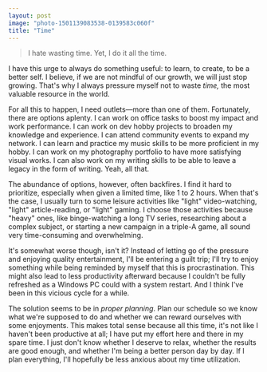 ```yaml
---
layout: post
image: "photo-1501139083538-0139583c060f"
title: "Time"
---
```


> I hate wasting time. Yet, I do it all the time.

I have this urge to always do something useful: to learn, to create, to be a better self. I believe, if we are not mindful of our growth, we will just stop growing. That's why I always pressure myself not to waste *time,* the most valuable resource in the world.

For all this to happen, I need outlets—more than one of them. Fortunately, there are options aplenty. I can work on office tasks to boost my impact and work performance. I can work on dev hobby projects to broaden my knowledge and experience. I can attend community events to expand my network. I can learn and practice my music skills to be more proficient in my hobby. I can work on my photography portfolio to have more satisfying visual works. I can also work on my writing skills to be able to leave a legacy in the form of writing. Yeah, all that.

The abundance of options, however, often backfires. I find it hard to prioritize, especially when given a limited time, like 1 to 2 hours. When that's the case, I usually turn to some leisure activities like "light" video-watching, "light" article-reading, or "light" gaming. I choose those activities because "heavy" ones, like binge-watching a long TV series, researching about a complex subject, or starting a new campaign in a triple-A game, all sound very time-consuming and overwhelming.

It's somewhat worse though, isn't it? Instead of letting go of the pressure and enjoying quality entertainment, I'll be entering a guilt trip; I'll try to enjoy something while being reminded by myself that this is procrastination. This might also lead to less productivity afterward because I couldn't be fully refreshed as a Windows PC could with a system restart. And I think I've been in this vicious cycle for a while.

The solution seems to be in *proper planning*. Plan our schedule so we know what we're supposed to do and whether we can reward ourselves with some enjoyments. This makes total sense because all this time, it's not like I haven't been productive at all; I have put my effort here and there in my spare time. I just don't know whether I deserve to relax, whether the results are good enough, and whether I'm being a better person day by day. If I plan everything, I'll hopefully be less anxious about my time utilization.
